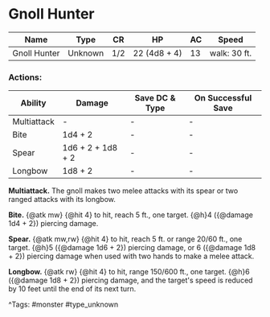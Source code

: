 # Gnoll Hunter

| Name | Type | CR | HP | AC | Speed |
|------|------|----|----|----|-------|
| Gnoll Hunter | Unknown | 1/2 | 22 (4d8 + 4) | 13 | walk: 30 ft. |

### Actions:

| Ability | Damage | Save DC & Type | On Successful Save |
|---------|--------|----------------|--------------------|
| Multiattack | - | - | - |
| Bite | 1d4 + 2 | - | - |
| Spear | 1d6 + 2 + 1d8 + 2 | - | - |
| Longbow | 1d8 + 2 | - | - |


**Multiattack.** The gnoll makes two melee attacks with its spear or two ranged attacks with its longbow.

**Bite.** {@atk mw} {@hit 4} to hit, reach 5 ft., one target. {@h}4 ({@damage 1d4 + 2}) piercing damage.

**Spear.** {@atk mw,rw} {@hit 4} to hit, reach 5 ft. or range 20/60 ft., one target. {@h}5 ({@damage 1d6 + 2}) piercing damage, or 6 ({@damage 1d8 + 2}) piercing damage when used with two hands to make a melee attack.

**Longbow.** {@atk rw} {@hit 4} to hit, range 150/600 ft., one target. {@h}6 ({@damage 1d8 + 2}) piercing damage, and the target's speed is reduced by 10 feet until the end of its next turn.

^Tags: #monster #type_unknown